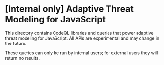 # [Internal only] Adaptive Threat Modeling for JavaScript

This directory contains CodeQL libraries and queries that power adaptive threat modeling for JavaScript.
All APIs are experimental and may change in the future.

These queries can only be run by internal users; for external users they will return no results.
